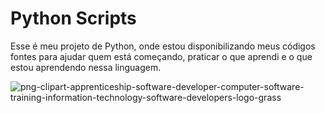 # Python Scripts
Esse é meu projeto de Python, onde estou disponibilizando meus códigos fontes para ajudar quem está começando, praticar o que aprendi e o que estou aprendendo nessa linguagem.

![png-clipart-apprenticeship-software-developer-computer-software-training-information-technology-software-developers-logo-grass](https://user-images.githubusercontent.com/22967736/117756110-ead61500-b1f3-11eb-8cfa-3f68195d5089.png)
